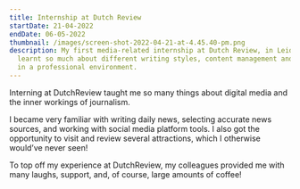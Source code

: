 ```yaml
---
title: Internship at Dutch Review
startDate: 21-04-2022
endDate: 06-05-2022
thumbnail: /images/screen-shot-2022-04-21-at-4.45.40-pm.png
description: My first media-related internship at Dutch Review, in Leiden. I've
  learnt so much about different writing styles, content management and working
  in a professional environment.
---
```

Interning at DutchReview taught me so many things about digital media and the inner workings of journalism. 

I became very familiar with writing daily news, selecting accurate news sources, and working with social media platform tools. I also got the opportunity to visit and review several attractions, which I otherwise would’ve never seen! 

To top off my experience at DutchReview, my colleagues provided me with many laughs, support, and, of course, large amounts of coffee!